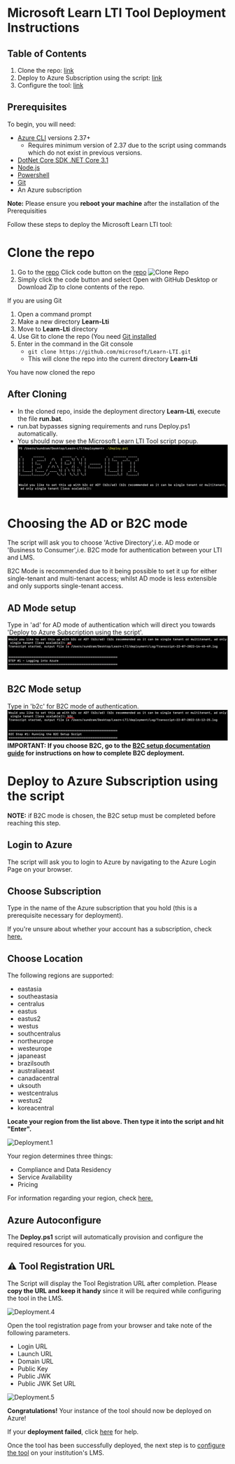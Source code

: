# Microsoft Learn LTI Tool Deployment Instructions

## Table of Contents
1. Clone the repo: [link](#clone-the-repo)
2. Deploy to Azure Subscription using the script: [link](#deploy-to-azure-subscription-using-the-script)
3. Configure the tool: [link](#configure-the-tool)

## Prerequisites
To begin, you will need:
- [Azure CLI](https://docs.microsoft.com/en-us/cli/azure/install-azure-cli?view=azure-cli-latest?WT.mc_id=learnlti-github-cxa) versions 2.37+
    * Requires minimum version of 2.37 due to the script using commands which do not exist in previous versions.
- [DotNet Core SDK .NET Core 3.1](https://dotnet.microsoft.com/download/dotnet/3.1?WT.mc_id=learnlti-github-cxa)
- [Node.js](https://nodejs.org/en/download/)
- [Powershell](https://docs.microsoft.com/powershell/scripting/install/installing-powershell?view=powershell-7?WT.mc_id=learnlti-github-cxa)
- [Git](https://git-scm.com/downloads)
- An Azure subscription

**Note:** Please ensure you **reboot your machine** after the installation of the Prerequisities

Follow these steps to deploy the Microsoft Learn LTI tool:

# Clone the repo
1. Go to the [repo](http://github.com/microsoft/learn-lti) Click code button on the [repo](http://github.com/microsoft/learn-lti)
![Clone Repo](https://github.com/microsoft/Learn-LTI/blob/main/images/clone.png)
3. Simply click the code button and select Open with GitHub Desktop or Download Zip to clone contents of the repo.

If you are using Git
1. Open a command prompt
2. Make a new directory **Learn-Lti**
3. Move to **Learn-Lti** directory
4. Use Git to clone the repo (You need [Git installed](https://git-scm.com/downloads)
5. Enter in the command in the Git console
   * `git clone https://github.com/microsoft/Learn-LTI.git`
   * This will clone the repo into the current directory **Learn-Lti**

You have now cloned the repo

## After Cloning
* In the cloned repo, inside the deployment directory **Learn-Lti**, execute the file **run.bat**.
* run.bat bypasses signing requirements and runs Deploy.ps1 automatically.
* You should now see the Microsoft Learn LTI Tool script popup.
![startofdeploy.png](/images/startofdeploy.png)

# Choosing the AD or B2C mode

The script will ask you to choose 'Active Directory',i.e. AD mode or 'Business to Consumer',i.e. B2C mode for authentication between your LTI and LMS.

B2C Mode is recommended due to it being possible to set it up for either single-tenant and multi-tenant access; whilst AD mode is less extensible and only supports single-tenant access.

## AD Mode setup

Type in 'ad' for AD mode of authentication which will direct you towards 'Deploy to Azure Subscription using the script'.
![admode.png](/images/admode.png)

## B2C Mode setup

Type in 'b2c' for B2C mode of authentication.
![b2cmode.png](/images/b2cmode.png)
**IMPORTANT: If you choose B2C, go to the [B2C setup documentation guide](https://github.com/UCL-MSc-Learn-LTI/Learn-LTI/blob/all-test1/deployment/B2C_Docs/B2C_Deployment.md) for instructions on how to complete B2C deployment.**


# Deploy to Azure Subscription using the script

**NOTE:** if B2C mode is chosen, the B2C setup must be completed before reaching this step.

## Login to Azure

The script will ask you to login to Azure by navigating to the Azure Login Page on your browser.


## Choose Subscription

Type in the name of the Azure subscription that you hold (this is a prerequisite necessary for deployment).

If you're unsure about whether your account has a subscription, check [here.](https://ms.portal.azure.com/#blade/Microsoft_Azure_Billing/SubscriptionsBlade??WT.mc_id=learnlti-github-cxa)

## Choose Location

The following regions are supported:

* eastasia
* southeastasia
* centralus
* eastus
* eastus2
* westus
* southcentralus
* northeurope
* westeurope
* japaneast
* brazilsouth
* australiaeast
* canadacentral
* uksouth
* westcentralus
* westus2
* koreacentral

**Locate your region from the list above. Then type it into the script and hit "Enter".**

![Deployment.1](/images/Deployment.1.jpg)

Your region determines three things:

* Compliance and Data Residency
* Service Availability
* Pricing

For information regarding your region, check [here.](https://azure.microsoft.com/global-infrastructure/geographies/?WT.mc_id=learnlti-github-cxa)

## Azure Autoconfigure

The **Deploy.ps1** script will automatically provision and configure the required resources for you.

## ⚠️ Tool Registration URL 

The Script will display the Tool Registration URL after completion. Please **copy the URL and keep it handy** since it will be required while configuring the tool in the LMS.

![Deployment.4](/images/Deployment.4.PNG)

Open the tool registration page from your browser and take note of the following parameters. 

* Login URL
* Launch URL
* Domain URL
* Public Key
* Public JWK
* Public JWK Set URL

![Deployment.5](/images/Deployment.5.png)

**Congratulations!** Your instance of the tool should now be deployed on Azure! 

If your **deployment failed**, click [here](./TROUBLESHOOTING.md) for help.

Once the tool has been successfully deployed, the next step is to [configure the tool](./CONFIGURATION_GUIDE.md) on your institution's LMS.
